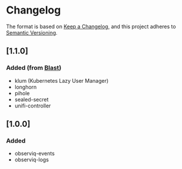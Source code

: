 # Changelog

The format is based on [Keep a Changelog](https://keepachangelog.com/en/1.0.0/),
and this project adheres to [Semantic Versioning](https://semver.org/spec/v2.0.0.html).

## [1.1.0]

### Added (from [Blast](https://github.com/ssmiller25/blast))

- klum (Kubernetes Lazy User Manager)
- longhorn
- pihole
- sealed-secret
- unifi-controller

## [1.0.0]

### Added

- observiq-events
- observiq-logs